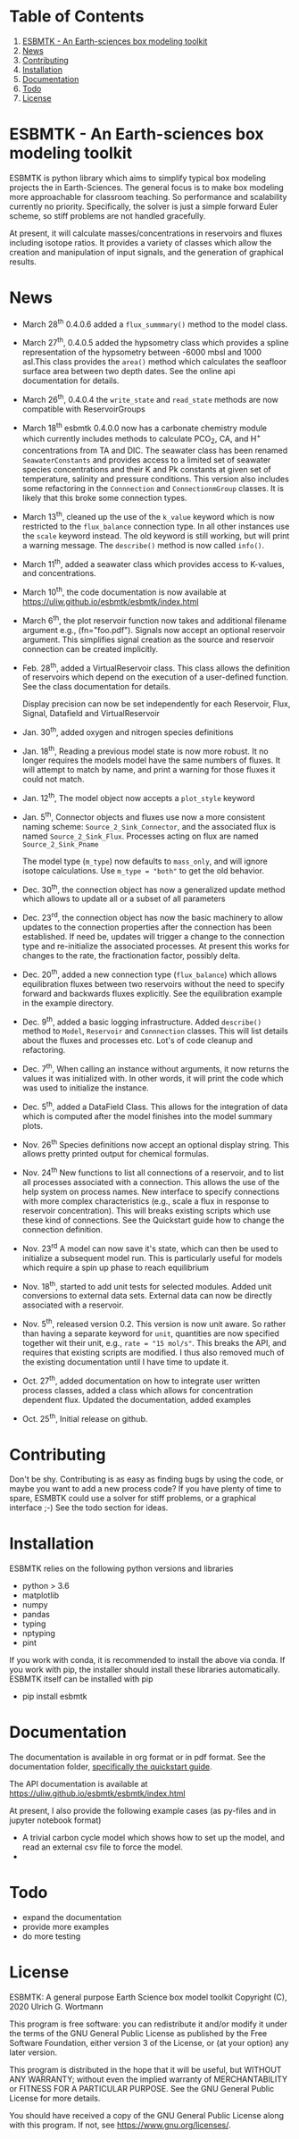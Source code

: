 
# Table of Contents

1.  [ESBMTK - An Earth-sciences box modeling toolkit](#org7655b7d)
2.  [News](#org4f756ba)
3.  [Contributing](#orga058ebd)
4.  [Installation](#org6ac67fc)
5.  [Documentation](#org0838499)
6.  [Todo](#org222e08d)
7.  [License](#orgfdacb85)


<a id="org7655b7d"></a>

# ESBMTK - An Earth-sciences box modeling toolkit

ESBMTK is python library which aims to simplify typical box modeling
projects the in Earth-Sciences. The general focus is to make box
modeling more approachable for classroom teaching. So performance and
scalability currently no priority. Specifically, the solver is just a
simple forward Euler scheme, so stiff problems are not handled
gracefully.

At present, it will calculate masses/concentrations in reservoirs and
fluxes including isotope ratios. It provides a variety of classes
which allow the creation and manipulation of input signals, and the
generation of graphical results.


<a id="org4f756ba"></a>

# News

-   March 28<sup>th</sup> 0.4.0.6 added a `flux_summmary()` method to the model
    class.

-   March 27<sup>th</sup>, 0.4.0.5 added the hypsometry class which provides a
    spline representation of the hypsometry between -6000 mbsl and 1000
    asl.This class provides the `area()` method which calculates the
    seafloor surface area between two depth dates. See the online api
    documentation for details.

-   March 26<sup>th</sup>, 0.4.0.4 the `write_state` and `read_state` methods are
    now compatible with ReservoirGroups

-   March 18<sup>th</sup> esbmtk 0.4.0.0 now has a carbonate chemistry module
    which currently includes methods to calculate PCO<sub>2</sub>, CA, and H<sup>+</sup>
    concentrations from TA and DIC. The seawater class has been renamed
    `SeawaterConstants` and provides access to a limited set of
    seawater species concentrations and their K and Pk constants at
    given set of temperature, salinity and pressure conditions. This
    version also includes some refactoring in the `Connnection` and
    `ConnectionmGroup` classes. It is likely that this broke some
    connection types.

-   March 13<sup>th</sup>, cleaned up the use of the `k_value` keyword which is
    now restricted to the `flux_balance` connection type. In all other
    instances use the `scale` keyword instead. The old keyword is still
    working, but will print a warning message. The `describe()` method
    is now called `info()`.

-   March 11<sup>th</sup>, added a seawater class which provides access to
    K-values, and concentrations.

-   March 10<sup>th</sup>, the code documentation is now available at <https://uliw.github.io/esbmtk/esbmtk/index.html>

-   March 6<sup>th</sup>, the plot reservoir function now takes and additional
    filename argument e.g., (fn="foo.pdf"). Signals now accept an
    optional reservoir argument. This simplifies signal creation as the
    source and reservoir connection can be created implicitly.

-   Feb. 28<sup>th</sup>, added a VirtualReservoir class. This class allows the
    definition of reservoirs which depend on the execution of a
    user-defined function. See the class documentation for details.
    
    Display precision can now be set independently for each Reservoir,
    Flux, Signal, Datafield and VirtualReservoir

-   Jan. 30<sup>th</sup>, added oxygen and nitrogen species definitions

-   Jan. 18<sup>th</sup>, Reading a previous model state is now more robust. It no
    longer requires the models model have the same numbers of
    fluxes. It will attempt to match by name, and print a warning for
    those fluxes it could not match.

-   Jan. 12<sup>th</sup>, The model object now accepts a `plot_style` keyword

-   Jan. 5<sup>th</sup>, Connector objects and fluxes use now a more consistent
    naming scheme: `Source_2_Sink_Connector`, and the associated flux
    is named `Source_2_Sink_Flux`. Processes acting on flux are named
    `Source_2_Sink_Pname`
    
    The model type (`m_type`) now defaults to `mass_only`, and will
    ignore isotope calculations. Use `m_type = "both"` to get the old
    behavior.

-   Dec. 30<sup>th</sup>, the connection object has now a generalized update
    method which allows to update all or a subset of all parameters

-   Dec. 23<sup>rd</sup>, the connection object has now the basic machinery to
    allow updates to the connection properties after the connection has
    been established. If need be, updates will trigger a change to the
    connection type and re-initialize the associated processes. At
    present this works for changes to the rate, the fractionation
    factor, possibly delta.

-   Dec. 20<sup>th</sup>, added a new connection type (`flux_balance`) which
    allows equilibration fluxes between two reservoirs without the need
    to specify forward and backwards fluxes explicitly. See the
    equilibration example in the example directory.

-   Dec. 9<sup>th</sup>, added a basic logging infrastructure. Added `describe()`
    method to `Model`, `Reservoir` and `Connnection` classes. This will
    list details about the fluxes and processes etc. Lot's of code
    cleanup and refactoring.

-   Dec. 7<sup>th</sup>, When calling an instance without arguments, it now
    returns the values it was initialized with. In other words, it will
    print the code which was used to initialize the instance.

-   Dec. 5<sup>th</sup>, added a DataField Class. This allows for the integration of data
    which is computed after the model finishes into the model summary
    plots.

-   Nov. 26<sup>th</sup>  Species definitions now accept an optional display string. This
    allows pretty printed output for chemical formulas.

-   Nov. 24<sup>th</sup> New functions to list all connections of a reservoir, and
    to list all processes associated with a connection. This allows the
    use of the help system on process names. New interface to specify
    connections with more complex characteristics (e.g., scale a flux
    in response to reservoir concentration). This will breaks existing
    scripts which use these kind of connections. See the Quickstart
    guide how to change the connection definition.

-   Nov. 23<sup>rd</sup> A model can now save it's state, which can then be used
    to initialize a subsequent model run. This is particularly useful
    for models which require a spin up phase to reach equilibrium

-   Nov. 18<sup>th</sup>, started to add unit tests for selected modules. Added
    unit conversions to external data sets. External data can now be
    directly associated with a reservoir.

-   Nov. 5<sup>th</sup>, released version 0.2. This version is now unit aware. So
    rather than having a separate keyword for `unit`, quantities are
    now specified together wit their unit, e.g., `rate = "15
       mol/s"`. This breaks the API, and requires that existing scripts
    are modified. I thus also removed much of the existing
    documentation until I have time to update it.

-   Oct. 27<sup>th</sup>, added documentation on how to integrate user written
    process classes, added a class which allows for concentration
    dependent flux. Updated the documentation, added examples

-   Oct. 25<sup>th</sup>, Initial release on github.


<a id="orga058ebd"></a>

# Contributing

Don't be shy. Contributing is as easy as finding bugs by using the
code, or maybe you want to add a new process code? If you have plenty
of time to spare, ESMBTK could use a solver for stiff problems, or a
graphical interface ;-) See the todo section for ideas.


<a id="org6ac67fc"></a>

# Installation

ESBMTK relies on the following python versions and libraries

-   python > 3.6
-   matplotlib
-   numpy
-   pandas
-   typing
-   nptyping
-   pint

If you work with conda, it is recommended to install the above via
conda. If you work with pip, the installer should install these
libraries automatically. ESBMTK itself can be installed with pip

-   pip install esbmtk


<a id="org0838499"></a>

# Documentation

The documentation is available in org format or in pdf format. 
See the documentation folder, [specifically the quickstart guide](https://github.com/uliw/esbmtk/blob/master/Documentation/ESBMTK-Quick-Start_Guide.org).

The API documentation is available at
<https://uliw.github.io/esbmtk/esbmtk/index.html>

At present, I also provide the following example cases (as py-files
and in jupyter notebook format)

-   A trivial carbon cycle model which shows how to set up the model,
    and read an external csv file to force the model.
-   


<a id="org222e08d"></a>

# Todo

-   expand the documentation
-   provide more examples
-   do more testing


<a id="orgfdacb85"></a>

# License

ESBMTK: A general purpose Earth Science box model toolkit
Copyright (C), 2020 Ulrich G. Wortmann

This program is free software: you can redistribute it and/or modify
it under the terms of the GNU General Public License as published by
the Free Software Foundation, either version 3 of the License, or
(at your option) any later version.

This program is distributed in the hope that it will be useful,
but WITHOUT ANY WARRANTY; without even the implied warranty of
MERCHANTABILITY or FITNESS FOR A PARTICULAR PURPOSE.  See the
GNU General Public License for more details.

You should have received a copy of the GNU General Public License
along with this program.  If not, see <https://www.gnu.org/licenses/>.

